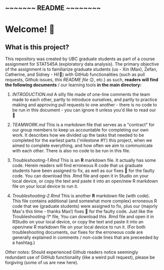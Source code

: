 ## ~~~~~~~ README ~~~~~~~~ 

# Welcome! 👋

## **What is this project?**

This repository was created by UBC graduate students as part of a course assignment for STAT545A (exploratory data analysis). The primary objective of the assignment is to familiarize graduate students (us - Xin (Max), Zefan, Catherine, and Sidney - Hi!🤗) with GitHub functionalities (such as pull requests, Github issues, _this README file_ 😉, etc.) as such, **readers will find the following documents** / our learning tools **in the main directory:**

1. _INTRODUCTION.md_
A silly file made of one-line comments the team made to each other, partly to introduce ourselves, and partly to practice making and approving pull requests to one another - there is no code to be run in this document - you can ignore it unless you'd like to read our 💬

2. _TEAMWORK.md_ 
This is a markdown file that serves as a "contract" for our group members to keep us accountable for completing our own work. It describes how we divided up the tasks that needed to be completed for the earliest parts ('milestone #1') this project, when we aimed to complete everything, and how often we aim to communicate with each other. There is also no code to be run in this file. 

3. _Troubleshooting-1.Rmd_ 
This is an **R** markdown file. It actually has some code. Herein readers will find erroneous R code that us graduate students have been assigned to fix, as well as our fixes 💅 for the faulty code. You can download this .Rmd file and open it in Studio on your local device, or copy the text and paste it into an open/new R markdown file on your local device to run it. 

4. _Troubleshooting-2.Rmd_ 
This is another **R** markdown file (with code). This file contains additional (and somewhat more complex) erroneous R code that we (graduate students) were assigned to fix, plus our (majorly Max's this time - thanks Max!) fixes 💅 for the faulty code. Just like the Troubleshooting-1* file, You can download this .Rmd file and open it in RStudio on your local device, or copy the text and paste it into an open/new R markdown file on your local device to run it. (For both troubleshooting documents, our fixes for the erroneous code are generally explained in comments / non-code lines that are preceeded by a hashtag.)

_Other notes:_ Should experienced Github readers notice seemingly redundant use of GitHub functionality (like a weird pull request), please be forgiving (some of us are new here). 
